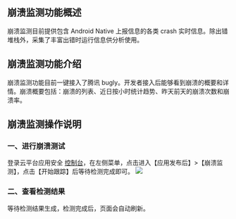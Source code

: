 ## 崩溃监测功能概述

崩溃监测目前提供包含 Android Native 上报信息的各类 crash 实时信息。除出错堆栈外，采集了丰富出错时运行信息供分析使用。

## 崩溃监测功能介绍

崩溃监测功能目前一键接入了腾讯 bugly。开发者接入后能够看到崩溃的概要和详情。崩溃概要包括：崩溃的列表、近日按小时统计趋势、昨天前天的崩溃次数和崩溃率。

## 崩溃监测操作说明

### 一、进行崩溃测试
登录云平台应用安全 [控制台](http://console.tce.fsphere.cn/legu/myapplication/index)，在左侧菜单，点击进入【应用发布后】>【崩溃监测】，点击【开始跟踪】后等待检测完成即可。
![](https://mc.qcloudimg.com/static/img/6fa9d750c5c468f2087966fc0d2efc7c/image.png)

### 二、查看检测结果
等待检测结果生成，检测完成后，页面会自动刷新。
